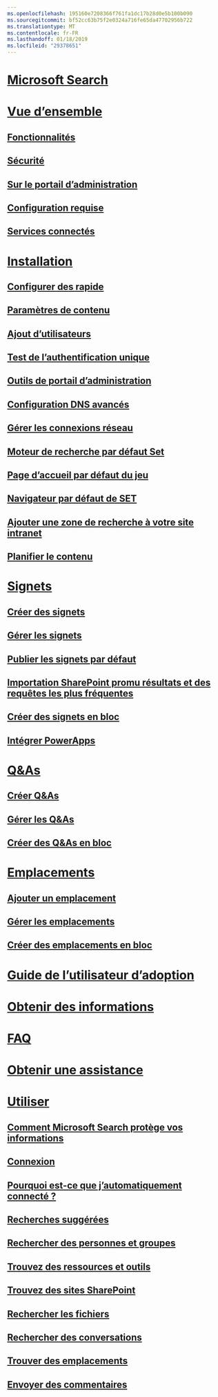 ```yaml
---
ms.openlocfilehash: 195160e7208366f761fa1dc17b28d0e5b100b090
ms.sourcegitcommit: bf52cc63b75f2e0324a716fe65da47702956b722
ms.translationtype: MT
ms.contentlocale: fr-FR
ms.lasthandoff: 01/18/2019
ms.locfileid: "29378651"
---
```

# [Microsoft Search](microsoft-search.md)
# [Vue d’ensemble](why-microsoft-search.md)
## [Fonctionnalités](features.md)
## [Sécurité](security.md)
## [Sur le portail d’administration](about-the-admin-portal.md)
## [Configuration requise](requirements.md)
## [Services connectés](connected-services.md)
# [Installation](set-up-microsoft-search.md)
## [Configurer des rapide](quick-set-up.md)
## [Paramètres de contenu](content-settings.md)
## [Ajout d’utilisateurs](add-users.md)
## [Test de l’authentification unique](test-single-sign-on.md)
## [Outils de portail d’administration](admin-portal-tools.md)
## [Configuration DNS avancés](advanced-dns-configuration.md)
## [Gérer les connexions réseau](manage-network-connections.md)
## [Moteur de recherche par défaut Set](set-default-search-engine.md)
## [Page d’accueil par défaut du jeu](set-default-homepage.md)
## [Navigateur par défaut de SET](set-default-browser.md)
## [Ajouter une zone de recherche à votre site intranet](add-a-search-box-to-your-intranet-site.md)
## [Planifier le contenu](plan-your-content.md)
# [Signets](create-and-manage-bookmarks.md)
## [Créer des signets](create-bookmarks.md)
## [Gérer les signets](manage-bookmarks.md)
## [Publier les signets par défaut](publish-default-bookmarks.md)
## [Importation SharePoint promu résultats et des requêtes les plus fréquentes](import-sharepoint-promoted-results-and-top-queries.md)
## [Créer des signets en bloc](bulk-create-bookmarks.md)
## [Intégrer PowerApps](integrate-powerapps.md)
# [Q&As](create-and-manage-qas.md)
## [Créer Q&As](create-qas.md)
## [Gérer les Q&As](manage-qas.md)
## [Créer des Q&As en bloc](bulk-create-qas.md)
# [Emplacements](locations.md)
## [Ajouter un emplacement](add-a-location.md)
## [Gérer les emplacements](manage-locations.md)
## [Créer des emplacements en bloc](bulk-create-locations.md)
# [Guide de l’utilisateur d’adoption](user-adoption-guide.md)
# [Obtenir des informations](get-insights.md)
# [FAQ](faqs.md)
# [Obtenir une assistance](get-support.md)
# [Utiliser](use/about-microsoft-search.md)
## [Comment Microsoft Search protège vos informations](use/how-microsoft-search-keeps-your-info-secure.md)
## [Connexion](use/sign-in.md)
## [Pourquoi est-ce que j’automatiquement connecté ?](use/why-am-i-automatically-signed-in.md)
## [Recherches suggérées](use/suggested-searches.md)
## [Rechercher des personnes et groupes](use/find-people-and-groups.md)
## [Trouvez des ressources et outils](use/find-resources-tools-and-more.md)
## [Trouvez des sites SharePoint](use/find-sharepoint-sites.md)
## [Rechercher les fichiers](use/find-files.md)
## [Rechercher des conversations](use/find-conversations.md)
## [Trouver des emplacements](use/find-locations.md)
## [Envoyer des commentaires](use/send-feedback.md)